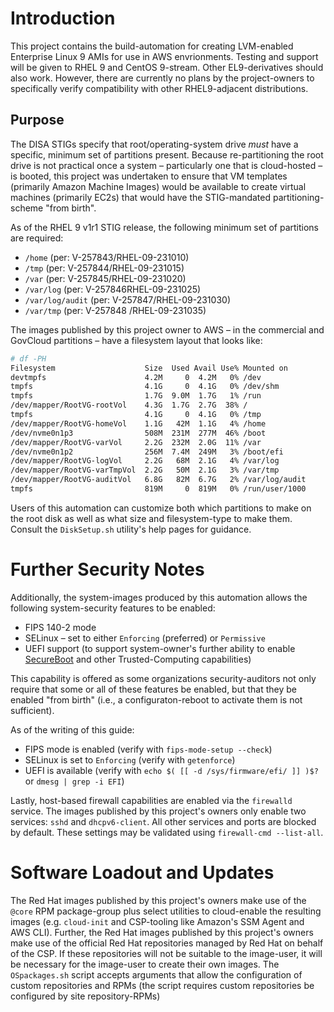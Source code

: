 # Introduction

This project contains the build-automation for creating LVM-enabled Enterprise
Linux 9 AMIs for use in AWS envrionments. Testing and support will be given to
RHEL 9 and CentOS 9-stream. Other EL9-derivatives should also work. However,
there are currently no plans by the project-owners to specifically verify
compatibility with other RHEL9-adjacent distributions.

## Purpose

The DISA STIGs specify that root/operating-system drive _must_ have a specific,
minimum set of partitions present. Because re-partitioning the root drive is not
practical once a system &ndash; particularly one that is cloud-hosted &ndash; is
booted, this project was undertaken to ensure that VM templates (primarily
Amazon Machine Images) would be available to create virtual machines (primarily
EC2s) that would have the STIG-mandated partitioning-scheme "from birth".

As of the RHEL 9 v1r1 STIG release, the following minimum set of partitions are
required:

* `/home` (per: V-257843/RHEL-09-231010)
* `/tmp` (per: V-257844/RHEL-09-231015)
* `/var` (per: V-257845/RHEL-09-231020)
* `/var/log` (per: V-257846RHEL-09-231025)
* `/var/log/audit` (per: V-257847/RHEL-09-231030)
* `/var/tmp` (per: V-257848 /RHEL-09-231035)

The images published by this project owner to AWS &ndash; in the commercial and
GovCloud partitions &ndash; have a filesystem layout that looks like:

~~~bash
# df -PH
Filesystem                    Size  Used Avail Use% Mounted on
devtmpfs                      4.2M     0  4.2M   0% /dev
tmpfs                         4.1G     0  4.1G   0% /dev/shm
tmpfs                         1.7G  9.0M  1.7G   1% /run
/dev/mapper/RootVG-rootVol    4.3G  1.7G  2.7G  38% /
tmpfs                         4.1G     0  4.1G   0% /tmp
/dev/mapper/RootVG-homeVol    1.1G   42M  1.1G   4% /home
/dev/nvme0n1p3                508M  231M  277M  46% /boot
/dev/mapper/RootVG-varVol     2.2G  232M  2.0G  11% /var
/dev/nvme0n1p2                256M  7.4M  249M   3% /boot/efi
/dev/mapper/RootVG-logVol     2.2G   68M  2.1G   4% /var/log
/dev/mapper/RootVG-varTmpVol  2.2G   50M  2.1G   3% /var/tmp
/dev/mapper/RootVG-auditVol   6.8G   82M  6.7G   2% /var/log/audit
tmpfs                         819M     0  819M   0% /run/user/1000
~~~

Users of this automation can customize both which partitions to make on the root
disk as well as what size and filesystem-type to make them. Consult the
`DiskSetup.sh` utility's help pages for guidance.

# Further Security Notes

Additionally, the system-images produced by this automation allows the following
system-security features to be enabled:

* FIPS 140-2 mode
* SELinux &ndash; set to either `Enforcing` (preferred) or `Permissive`
* UEFI support (to support system-owner's further ability to enable [SecureBoot](https://access.redhat.com/articles/5254641)
  and other Trusted-Computing capabilities)

This capability is offered as some organizations security-auditors not only
require that some or all of these features be enabled, but that they be enabled
"from birth" (i.e., a configuraton-reboot to activate them is not sufficient).

As of the writing of this guide:
* FIPS mode is enabled (verify with `fips-mode-setup --check`)
* SELinux is set to `Enforcing` (verify with `getenforce`)
* UEFI is available (verify with `echo $( [[ -d /sys/firmware/efi/ ]] )$?` or
  `dmesg | grep -i EFI`)

Lastly, host-based firewall capabilities are enabled via the `firewalld`
service. The images published by this project's owners only enable two services:
`sshd` and `dhcpv6-client`. All other services and ports are blocked by default.
These settings may be validated using `firewall-cmd --list-all`.

# Software Loadout and Updates

The Red Hat images published by this project's owners make use of the `@core`
RPM package-group plus select utilities to cloud-enable the resulting images
(e.g. `cloud-init` and CSP-tooling like Amazon's SSM Agent and AWS CLI).
Further, the Red Hat images published by this project's owners make use of the
official Red Hat repositories managed by Red Hat on behalf of the CSP. If these
repositories will not be suitable to the image-user, it will be necessary for
the image-user to create their own images. The `OSpackages.sh` script accepts
arguments that allow the configuration of custom repositories and RPMs (the
script requires custom repositories be configured by site repository-RPMs)
